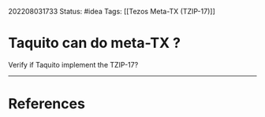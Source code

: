 202208031733
Status: #idea
Tags: [[Tezos Meta-TX (TZIP-17)]]

# Taquito can do meta-TX ?
Verify if Taquito implement the TZIP-17?


---
# References